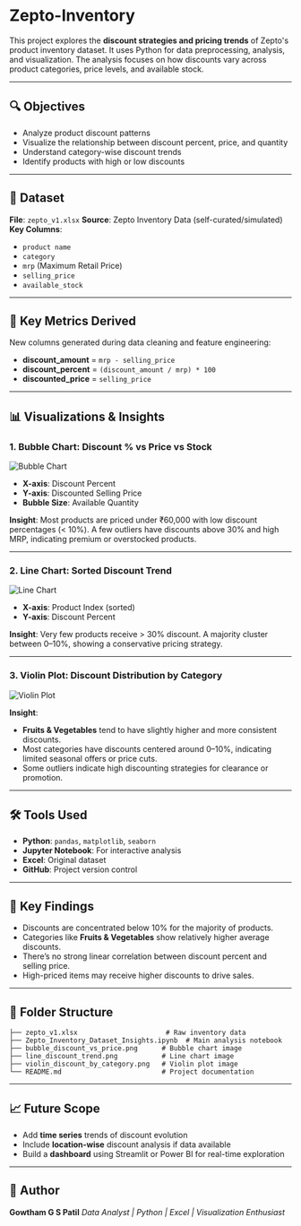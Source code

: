 # Zepto-Inventory

This project explores the **discount strategies and pricing trends** of Zepto's product inventory dataset. It uses Python for data preprocessing, analysis, and visualization. The analysis focuses on how discounts vary across product categories, price levels, and available stock.

---

## 🔍 Objectives

* Analyze product discount patterns
* Visualize the relationship between discount percent, price, and quantity
* Understand category-wise discount trends
* Identify products with high or low discounts

---

## 📁 Dataset

**File**: `zepto_v1.xlsx`
**Source**: Zepto Inventory Data (self-curated/simulated)
**Key Columns**:

* `product name`
* `category`
* `mrp` (Maximum Retail Price)
* `selling_price`
* `available_stock`

---

## 🧮 Key Metrics Derived

New columns generated during data cleaning and feature engineering:

* **discount\_amount** = `mrp - selling_price`
* **discount\_percent** = `(discount_amount / mrp) * 100`
* **discounted\_price** = `selling_price`

---

## 📊 Visualizations & Insights

### 1. Bubble Chart: Discount % vs Price vs Stock

![Bubble Chart](./bubble_discount_vs_price.png)

* **X-axis**: Discount Percent
* **Y-axis**: Discounted Selling Price
* **Bubble Size**: Available Quantity

**Insight**:
Most products are priced under ₹60,000 with low discount percentages (< 10%). A few outliers have discounts above 30% and high MRP, indicating premium or overstocked products.

---

### 2. Line Chart: Sorted Discount Trend

![Line Chart]([./line_discount_trend.png](https://github.com/gowthamgspatil/Zepto-Inventory/blob/main/Zepto%20Inventory%20Project%20File/Zepto%20Inventory%20Project%20Code/line_discount_trend.png))

* **X-axis**: Product Index (sorted)
* **Y-axis**: Discount Percent

**Insight**:
Very few products receive > 30% discount. A majority cluster between 0–10%, showing a conservative pricing strategy.

---

### 3. Violin Plot: Discount Distribution by Category

![Violin Plot](./violin_discount_by_category.png)

**Insight**:

* **Fruits & Vegetables** tend to have slightly higher and more consistent discounts.
* Most categories have discounts centered around 0–10%, indicating limited seasonal offers or price cuts.
* Some outliers indicate high discounting strategies for clearance or promotion.

---

## 🛠️ Tools Used

* **Python**: `pandas`, `matplotlib`, `seaborn`
* **Jupyter Notebook**: For interactive analysis
* **Excel**: Original dataset
* **GitHub**: Project version control

---

## 📌 Key Findings

* Discounts are concentrated below 10% for the majority of products.
* Categories like **Fruits & Vegetables** show relatively higher average discounts.
* There’s no strong linear correlation between discount percent and selling price.
* High-priced items may receive higher discounts to drive sales.

---

## 📂 Folder Structure

```
├── zepto_v1.xlsx                      # Raw inventory data
├── Zepto_Inventory_Dataset_Insights.ipynb  # Main analysis notebook
├── bubble_discount_vs_price.png      # Bubble chart image
├── line_discount_trend.png           # Line chart image
├── violin_discount_by_category.png   # Violin plot image
└── README.md                         # Project documentation
```

---

## 📈 Future Scope

* Add **time series** trends of discount evolution
* Include **location-wise** discount analysis if data available
* Build a **dashboard** using Streamlit or Power BI for real-time exploration

---

## 🙌 Author

**Gowtham G S Patil**
*Data Analyst | Python | Excel | Visualization Enthusiast*



